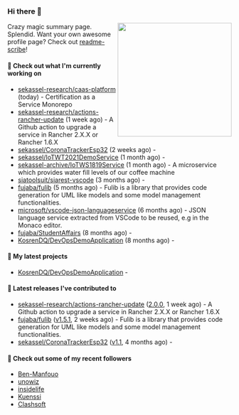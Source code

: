### Hi there 👋

<img align="right" src="https://github.com/KosrenDQ.png?size=512" width="256">

Crazy magic summary page. Splendid.
Want your own awesome profile page? Check out [readme-scribe](https://github.com/muesli/readme-scribe)!

#### 👷 Check out what I'm currently working on

- [sekassel-research/caas-platform](https://github.com/sekassel-research/caas-platform) (today) - Certification as a Service Monorepo
- [sekassel-research/actions-rancher-update](https://github.com/sekassel-research/actions-rancher-update) (1 week ago) - A Github action to upgrade a service in Rancher 2.X.X or Rancher 1.6.X
- [sekassel/CoronaTrackerEsp32](https://github.com/sekassel/CoronaTrackerEsp32) (2 weeks ago) - 
- [sekassel/IoTWT2021DemoService](https://github.com/sekassel/IoTWT2021DemoService) (1 month ago) - 
- [sekassel-archive/IoTWS1819Service](https://github.com/sekassel-archive/IoTWS1819Service) (1 month ago) - A microservice which provides water fill levels of our coffee machine
- [siatoolsuit/siarest-vscode](https://github.com/siatoolsuit/siarest-vscode) (3 months ago) - 
- [fujaba/fulib](https://github.com/fujaba/fulib) (5 months ago) - Fulib is a library that provides code generation for UML like models and some model management functionalities.
- [microsoft/vscode-json-languageservice](https://github.com/microsoft/vscode-json-languageservice) (6 months ago) - JSON language service extracted from VSCode to be reused, e.g in the Monaco editor.
- [fujaba/StudentAffairs](https://github.com/fujaba/StudentAffairs) (8 months ago) - 
- [KosrenDQ/DevOpsDemoApplication](https://github.com/KosrenDQ/DevOpsDemoApplication) (8 months ago) - 

#### 🌱 My latest projects

- [KosrenDQ/DevOpsDemoApplication](https://github.com/KosrenDQ/DevOpsDemoApplication) - 

#### 🔭 Latest releases I've contributed to

- [sekassel-research/actions-rancher-update](https://github.com/sekassel-research/actions-rancher-update) ([2.0.0](https://github.com/sekassel-research/actions-rancher-update/releases/tag/2.0.0), 1 week ago) - A Github action to upgrade a service in Rancher 2.X.X or Rancher 1.6.X
- [fujaba/fulib](https://github.com/fujaba/fulib) ([v1.5.1](https://github.com/fujaba/fulib/releases/tag/v1.5.1), 2 weeks ago) - Fulib is a library that provides code generation for UML like models and some model management functionalities.
- [sekassel/CoronaTrackerEsp32](https://github.com/sekassel/CoronaTrackerEsp32) ([v1.1](https://github.com/sekassel/CoronaTrackerEsp32/releases/tag/v1.1), 4 months ago) - 

#### 👯 Check out some of my recent followers

- [Ben-Manfouo](https://github.com/Ben-Manfouo)
- [unowiz](https://github.com/unowiz)
- [insidelife](https://github.com/insidelife)
- [Kuenssi](https://github.com/Kuenssi)
- [Clashsoft](https://github.com/Clashsoft)
